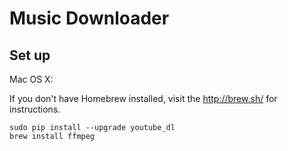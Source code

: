 Music Downloader
================

Set up
------

Mac OS X:

If you don't have Homebrew installed, visit the http://brew.sh/ for instructions.

```
sudo pip install --upgrade youtube_dl
brew install ffmpeg
```

